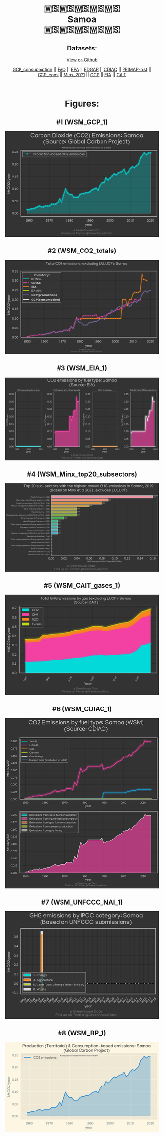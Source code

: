 
<center>
<h1 align="center">
🇼🇸🇼🇸🇼🇸🇼🇸🇼🇸
<br>
Samoa
<br>
🇼🇸🇼🇸🇼🇸🇼🇸🇼🇸
</h1>
<h2>Datasets:</h2>
<p><a href="https://github.com/dquintani/GreenhouseData/tree/master/country_data/WSM_Samoa/data">View on Github</a>
<br></p><p><a href="data/WSM_GCP_consupmption.csv">GCP_consupmption</a> || <a href="data/WSM_FAO.csv">FAO</a> || <a href="data/WSM_EPA.csv">EPA</a> || <a href="data/WSM_EDGAR.csv">EDGAR</a> || <a href="data/WSM_CDIAC.csv">CDIAC</a> || <a href="data/WSM_PRIMAP-hist.csv">PRIMAP-hist</a> || <a href="data/WSM_GCP_cons.csv">GCP_cons</a> || <a href="data/WSM_Minx_2021.csv">Minx_2021</a> || <a href="data/WSM_GCP.csv">GCP</a> || <a href="data/WSM_EIA.csv">EIA</a> || <a href="data/WSM_CAIT.csv">CAIT</a></p><p><br></p>
<h1>Figures:</h1><h2>#1 (WSM_GCP_1)</h2>
<p><img alt="" src="figures/WSM_GCP_1.png" /></p><h2>#2 (WSM_CO2_totals)</h2>
<p><img alt="" src="figures/WSM_CO2_totals.png" /></p><h2>#3 (WSM_EIA_1)</h2>
<p><img alt="" src="figures/WSM_EIA_1.png" /></p><h2>#4 (WSM_Minx_top20_subsectors)</h2>
<p><img alt="" src="figures/WSM_Minx_top20_subsectors.png" /></p><h2>#5 (WSM_CAIT_gases_1)</h2>
<p><img alt="" src="figures/WSM_CAIT_gases_1.png" /></p><h2>#6 (WSM_CDIAC_1)</h2>
<p><img alt="" src="figures/WSM_CDIAC_1.png" /></p><h2>#7 (WSM_UNFCCC_NAI_1)</h2>
<p><img alt="" src="figures/WSM_UNFCCC_NAI_1.png" /></p><h2>#8 (WSM_BP_1)</h2>
<p><img alt="" src="figures/WSM_BP_1.png" /></p>